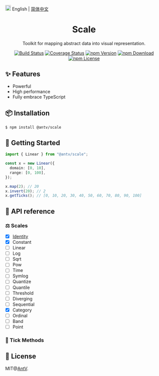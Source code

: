 <img src="https://gw.alipayobjects.com/zos/antfincdn/R8sN%24GNdh6/language.svg" width="18"> English | [简体中文](./README.zh-CN.md)

<h1 align="center">
<b>Scale</b>
</h1>

<div align="center">

Toolkit for mapping abstract data into visual representation.

[![Build Status](https://github.com/antvis/scale/workflows/build/badge.svg)](https://github.com/antvis/scale/actions)
[![Coverage Status](https://coveralls.io/repos/github/antvis/scale/badge.svg?branch=master)](https://coveralls.io/github/antvis/scale?branch=master)
[![npm Version](https://img.shields.io/npm/v/@antv/scale.svg)](https://www.npmjs.com/package/@antv/scale)
[![npm Download](https://img.shields.io/npm/dm/@antv/scale.svg)](https://www.npmjs.com/package/@antv/scale)
[![npm License](https://img.shields.io/npm/l/@antv/scale.svg)](https://www.npmjs.com/package/@antv/scale)

</div>

## ✨ Features

- Powerful
- High performance
- Fully embrace TypeScript

## 📦 Installation

```bash
$ npm install @antv/scale
```

## 🔨 Getting Started

```ts
import { Linear } from "@antv/scale";

const x = new Linear({
  domain: [0, 10],
  range: [0, 100],
});

x.map(2); // 20
x.invert(20); // 2
x.getTicks(); // [0, 10, 20, 30, 40, 50, 60, 70, 80, 90, 100]
```

## 📜 API reference

### ⚖️ Scales

- [x] [Identity](./docs/identity.md)
- [x] Constant
- [ ] Linear
- [ ] Log
- [ ] Sqrt
- [ ] Pow
- [ ] Time
- [ ] Symlog
- [ ] Quantize
- [ ] Quantile
- [ ] Threshold
- [ ] Diverging
- [ ] Sequential
- [x] Category
- [ ] Ordinal
- [ ] Band
- [ ] Point

### 🧮 Tick Methods

## 📄 License

MIT@[AntV](https://github.com/antvis).
